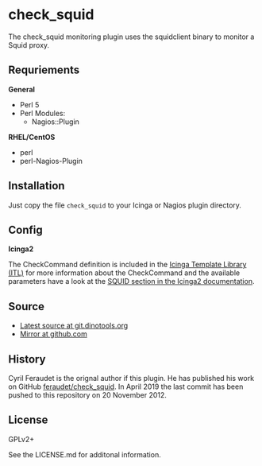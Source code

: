 check_squid
===========

The check_squid monitoring plugin uses the squidclient binary to monitor a Squid proxy.

Requriements
------------

**General**

- Perl 5
- Perl Modules:
    - Nagios::Plugin

**RHEL/CentOS**

- perl
- perl-Nagios-Plugin

Installation
------------

Just copy the file `check_squid` to your Icinga or Nagios plugin directory.

Config
------

**Icinga2**

The CheckCommand definition is included in the [Icinga Template Library (ITL)](https://icinga.com/docs/icinga2/latest/doc/10-icinga-template-library) for more information about the CheckCommand and the available parameters have a look at the [SQUID section in the Icinga2 documentation](https://icinga.com/docs/icinga2/latest/doc/10-icinga-template-library/#squid).

Source
------

- [Latest source at git.dinotools.org](https://git.dinotools.org/monitoring/check_squid)
- [Mirror at github.com](https://github.com/DinoTools/monitoring-check_squid)

History
-------

Cyril Feraudet is the orignal author if this plugin. He has published his work on GitHub [feraudet/check_squid](https://github.com/feraudet/check_squid). In April 2019 the last commit has been pushed to this repository on 20 November 2012.

License
-------

GPLv2+

See the LICENSE.md for additonal information.
